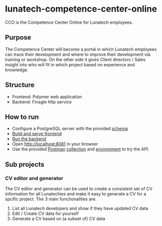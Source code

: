 # lunatech-competence-center-online
CCO is the Competence Center Online for Lunatech employees.

## Purpose
The Competence Center will become a portal in which Lunatech employees can track their development and where to improve their development via training or workshop. On the other side it gives Client directors / Sales insight into who will fit in which project based on experience and knowledge. 

## Structure
- Frontend: Polymer web application
- Backend: Finagle http service

## How to run
- Configure a PostgreSQL server with the provided [schema](backend/src/main/resources/schema.sql)
- [Build and serve frontend](frontend/README.md)
- [Run the backend](backend/README.md)
- Open [http://localhost:8081](http://localhost:8081) in your browser
- Use the provided [Postman](https://www.getpostman.com/) [collection](backend/resources/CCO.postman_collection.json) and [environment](backend/resources/OCC.postman_environment.json) to try the API.


## Sub projects

### CV editor and generator
The CV editor and generator can be used to create a consistent set of CV information for all Lunatechies and make it easy to generate a CV for a spcific project. The 3 main functionalities are: 
1. List all Lunatech developers and show if they have updated CV data
2. Edit / Create CV data for yourself
3. Generate a CV based on (a subset of) CV data
